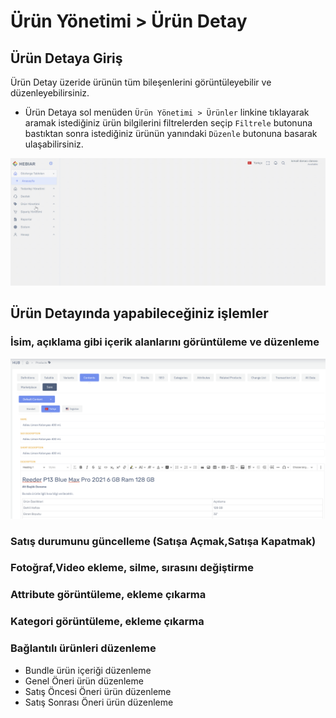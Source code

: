 # Ürün Yönetimi > Ürün Detay

## Ürün Detaya Giriş

Ürün Detay üzeride ürünün tüm bileşenlerini görüntüleyebilir ve düzenleyebilirsiniz.

* Ürün Detaya sol menüden `Ürün Yönetimi > Ürünler` linkine tıklayarak aramak istediğiniz ürün bilgilerini filtrelerden seçip `Filtrele` butonuna bastıktan sonra istediğiniz ürünün yanındaki `Düzenle` butonuna basarak ulaşabilirsiniz.
    
![screenshot](../../../m/hub/pim/productlist.gif)


## Ürün Detayında yapabileceğiniz işlemler
### İsim, açıklama gibi içerik alanlarını görüntüleme ve düzenleme
![screenshot](../../../m/hub/pim/productdetail-content.png)
### Satış durumunu güncelleme (Satışa Açmak,Satışa Kapatmak)
### Fotoğraf,Video ekleme, silme, sırasını değiştirme
### Attribute görüntüleme, ekleme çıkarma 
### Kategori görüntüleme, ekleme çıkarma 
### Bağlantılı ürünleri düzenleme
* Bundle ürün içeriği düzenleme
* Genel Öneri ürün düzenleme
* Satış Öncesi Öneri ürün düzenleme
* Satış Sonrası Öneri ürün düzenleme
